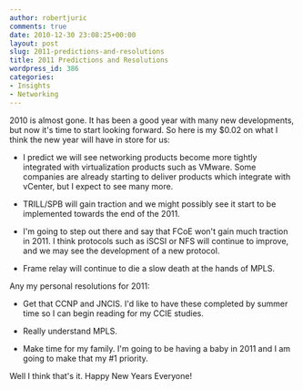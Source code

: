 ```yaml
---
author: robertjuric
comments: true
date: 2010-12-30 23:08:25+00:00
layout: post
slug: 2011-predictions-and-resolutions
title: 2011 Predictions and Resolutions
wordpress_id: 386
categories:
- Insights
- Networking
---
```


2010 is almost gone. It has been a good year with many new developments, but now it's time to start looking forward. So here is my $0.02 on what I think the new year will have in store for us:



	
  * I predict we will see networking products become more tightly integrated with virtualization products such as VMware. Some companies are already starting to deliver products which integrate with vCenter, but I expect to see many more.

	
  * TRILL/SPB will gain traction and we might possibly see it start to be implemented towards the end of the 2011.

	
  * I'm going to step out there and say that FCoE won't gain much traction in 2011. I think protocols such as iSCSI or NFS will continue to improve, and we may see the development of a new protocol.

	
  * Frame relay will continue to die a slow death at the hands of MPLS.


Any my personal resolutions for 2011:

	
  * Get that CCNP and JNCIS. I'd like to have these completed by summer time so I can begin reading for my CCIE studies.

	
  * Really understand MPLS.

	
  * Make time for my family. I'm going to be having a baby in 2011 and I am going to make that my #1 priority.


Well I think that's it. Happy New Years Everyone!
